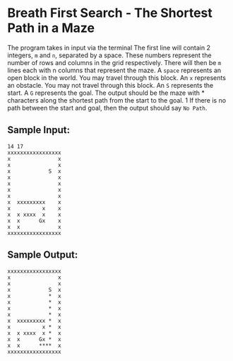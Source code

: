 # Breath First Search - The Shortest Path in a Maze

The program takes in input via the terminal 
The first line will contain 2 integers, ```m``` and ```n```, separated by a space. These numbers represent the number of rows and columns in the grid respectively.
There will then be ```m``` lines each with n columns that represent the maze.
A ```space``` represents an open block in the world. You may travel through this block.
An ```x``` represents an obstacle. You may not travel through this block.
An ```S``` represents the start.
A ```G``` represents the goal.
The output should be the maze with * characters along the shortest path from the start to the goal. 1 If there is no path between the start and goal, then the output should say ```No Path```.

## Sample Input:
```
14 17
xxxxxxxxxxxxxxxxx
x               x
x               x
x            S  x
x               x
x               x
x               x
x               x
x  xxxxxxxxx    x
x          x    x
x  x xxxx  x    x
x  x      Gx    x
x  x            x
xxxxxxxxxxxxxxxxx
```

## Sample Output:
```
xxxxxxxxxxxxxxxxx
x               x
x               x
x            S  x
x            *  x
x            *  x
x            *  x
x            *  x
x  xxxxxxxxx *  x
x          x *  x
x  x xxxx  x *  x
x  x      Gx *  x
x  x      ****  x
xxxxxxxxxxxxxxxxx
```
